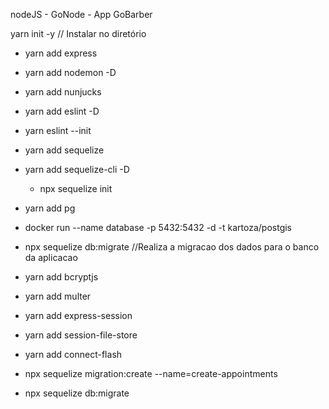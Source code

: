 nodeJS - GoNode - App GoBarber

yarn init -y // Instalar no diretório

- yarn add express
- yarn add nodemon -D
- yarn add nunjucks
- yarn add eslint -D
- yarn eslint --init
- yarn add sequelize
- yarn add sequelize-cli -D
  - npx sequelize init
- yarn add pg

- docker run --name database -p 5432:5432 -d -t kartoza/postgis

- npx sequelize db:migrate //Realiza a migracao dos dados para o banco da aplicacao

- yarn add bcryptjs
- yarn add multer
- yarn add express-session
- yarn add session-file-store
- yarn add connect-flash
- npx sequelize migration:create --name=create-appointments
- npx sequelize db:migrate
